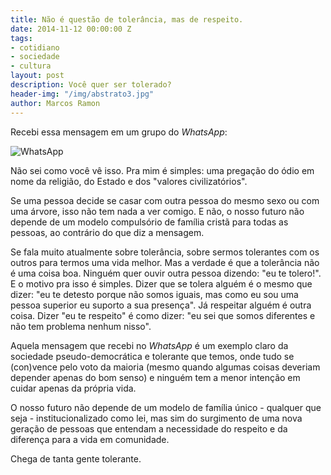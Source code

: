 ```yaml
---
title: Não é questão de tolerância, mas de respeito.
date: 2014-11-12 00:00:00 Z
tags:
- cotidiano
- sociedade
- cultura
layout: post
description: Você quer ser tolerado?
header-img: "/img/abstrato3.jpg"
author: Marcos Ramon
---
```


Recebi essa mensagem em um grupo do _WhatsApp_:

![WhatsApp](https://dl.dropboxusercontent.com/u/49566417/blog/11_2014/whatsApp2.png)

Não sei como você vê isso. Pra mim é simples: uma pregação do ódio em nome da religião, do Estado e dos "valores civilizatórios".

Se uma pessoa decide se casar com outra pessoa do mesmo sexo ou com uma árvore, isso não tem nada a ver comigo. E não, o nosso futuro não depende de um modelo compulsório de família cristã para todas as pessoas, ao contrário do que diz a mensagem.

Se fala muito atualmente sobre tolerância, sobre sermos tolerantes com os outros para termos uma vida melhor. Mas a verdade é que a tolerância não é uma coisa boa. Ninguém quer ouvir outra pessoa dizendo: "eu te tolero!". E o motivo pra isso é simples. Dizer que se tolera alguém é o mesmo que dizer: "eu te detesto porque não somos iguais, mas como eu sou uma pessoa superior eu suporto a sua presença". Já respeitar alguém é outra coisa. Dizer "eu te respeito" é como dizer: "eu sei que somos diferentes e não tem problema nenhum nisso".

Aquela mensagem que recebi no _WhatsApp_ é um exemplo claro da sociedade pseudo-democrática e tolerante que temos, onde tudo se (con)vence pelo voto da maioria (mesmo quando algumas coisas deveriam depender apenas do bom senso) e ninguém tem a menor intenção em cuidar apenas da própria vida. 

O nosso futuro não depende de um modelo de família único - qualquer que seja - institucionalizado como lei, mas sim do surgimento de uma nova geração de pessoas que entendam a necessidade do respeito e da diferença para a vida em comunidade. 

Chega de tanta gente tolerante.


